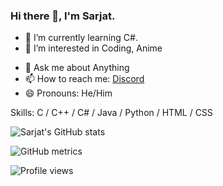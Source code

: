 ### Hi there 👋, I'm Sarjat. 

- 🌱 I’m currently learning C#.
- 👀 I’m interested in Coding, Anime
<!--- 
-🔭 I’m currently working on 
- 👯 I’m looking to collaborate on 
- 🤔 I’m looking for help with 
- ⚡ Fun fact: 
--->
- 💬 Ask me about Anything
- 📫 How to reach me: [Discord](https://discord.com/users/935890753287237673)
- 😄 Pronouns:  He/Him

Skills: C / C++ / C# / Java / Python / HTML / CSS  
<!---

[<img src='https://cdn.jsdelivr.net/npm/simple-icons@3.0.1/icons/github.svg' alt='github' height='40'>](https://github.com/sarjataziz)  

[![Top Langs](https://github-readme-stats.vercel.app/api/top-langs/?username=sarjataziz)](https://github.com/anuraghazra/github-readme-stats)

--->
 
![Sarjat's GitHub stats](https://github-readme-stats.vercel.app/api?username=sarjataziz&show_icons=true&theme=radical)

![GitHub metrics](https://metrics.lecoq.io/sarjataziz)  

![Profile views](https://gpvc.arturio.dev/sarjataziz)  
